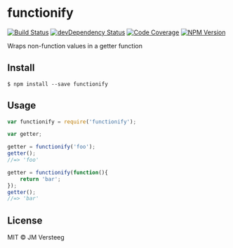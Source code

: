 # functionify
[![Build Status][travis-image]][travis-url]
[![devDependency Status][david-dev-image]][david-dev-url]
[![Code Coverage][coveralls-image]][coveralls-url]
[![NPM Version][npm-image]][npm-url]

Wraps non-function values in a getter function

## Install

```
$ npm install --save functionify
```

## Usage

```js
var functionify = require('functionify');

var getter;

getter = functionify('foo');
getter();
//=> 'foo'

getter = functionify(function(){
    return 'bar';
});
getter();
//=> 'bar'

```

## License

MIT © JM Versteeg

[travis-image]: https://img.shields.io/travis/jmversteeg/functionify.svg?style=flat-square
[travis-url]: https://travis-ci.org/jmversteeg/functionify

[david-dev-image]: https://img.shields.io/david/dev/jmversteeg/functionify.svg?style=flat-square
[david-dev-url]: https://david-dm.org/jmversteeg/functionify#info=devDependencies

[coveralls-image]: https://img.shields.io/coveralls/jmversteeg/functionify.svg?style=flat-square
[coveralls-url]: https://coveralls.io/r/jmversteeg/functionify

[npm-image]: https://img.shields.io/npm/v/functionify.svg?style=flat-square
[npm-url]: https://www.npmjs.com/package/functionify